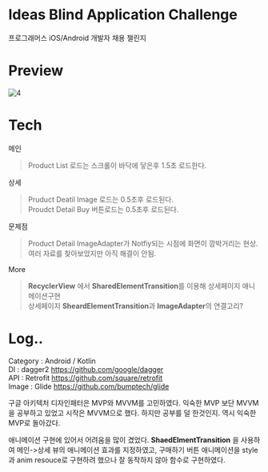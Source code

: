# Ideas Blind Application Challenge
  프로그래머스 iOS/Android 개발자 채용 챌린지
  
# Preview
![4](https://user-images.githubusercontent.com/6897464/70773046-a99cc400-1db9-11ea-8fac-6e3f695f7c3c.png)


# Tech

메인
>  Product List 로드는 스크롤이 바닥에 닿은후 1.5초 로드한다.


상세 
>  Pruduct Deatil Image 로드는 0.5초후 로드된다.  
   Proudct Detail Buy 버튼로드는 0.5초후 로드된다.   

문제점
> Product Detail ImageAdapter가 Notfiy되는 시점에 화면이 깜박거리는 현상. 
여러 자료를 찾아보았지만 아직 해결이 안됨.

More 
> **RecyclerView** 에서 **SharedElementTransition**를 이용해 상세페이지 애니메이션구현  
상세페이지  **SheardElementTransition**과 **ImageAdapter**의 연결고리?
  
# Log..
 
  Category  : Android / Kotlin     
  DI        : dagger2             https://github.com/google/dagger  
  API       : Retrofit            https://github.com/square/retrofit  
  Image     : Glide               https://github.com/bumptech/glide  
  
  구글 아키텍처 디자인패터은 MVP와 MVVM를 고민하였다. 익숙한 MVP 보단 MVVM을 공부하고 있었고 시작은 MVVM으로 했다.
  하지만 공부를 덜 한것인지. 역시 익숙한 MVP로 돌아갔다.
  
  애니메이션 구현에 있어서 어려움을 많이 겼었다.
 **ShaedElmentTransition** 을 사용하여 메인->상세 뷰의 애니메이션 효과를 지정하였고, 
  구매하기 버튼 애니메이션을 style과 anim resouce로 구현하려 했으나 잘 동작하지 않아 함수로 구현하였다.
  
  
  
  
  
